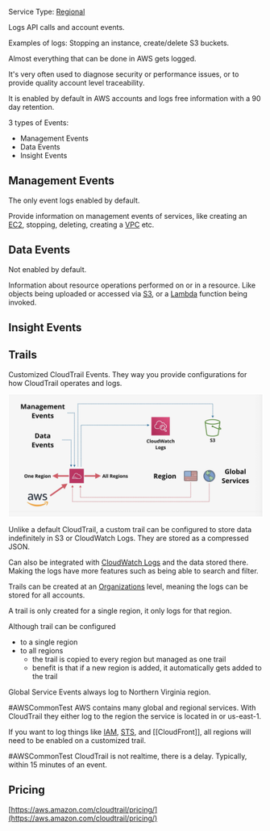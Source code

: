 Service Type: [Regional](../Fundamentals/Resilience.md#Region)

Logs API calls and account events.

Examples of logs: Stopping an instance, create/delete S3 buckets.

Almost everything that can be done in AWS gets logged.

It's very often used to diagnose security or performance issues, or to provide quality account level traceability.

It is enabled by default in AWS accounts and logs free information with a 90 day retention.

3 types of Events:
- Management Events
- Data Events
- Insight Events

## Management Events
The only event logs enabled by default.

Provide information on management events of services, like creating an [EC2](../Compute/EC2/EC2.md), stopping, deleting, creating a [VPC](../Network/VPC/VPC.md) etc.

## Data Events
Not enabled by default.

Information about resource operations performed on or in a resource. Like objects being uploaded or accessed via [S3](../Storage/S3/S3.md), or a [Lambda](../Compute/Serverless/Lambda.md) function being invoked.

## Insight Events


## Trails
Customized CloudTrail Events. They way you provide configurations for how CloudTrail operates and logs.

![Pasted image 20250209130528.png](_atts/Pasted%20image%2020250209130528.png)

Unlike a default CloudTrail, a custom trail can be configured to store data indefinitely in S3 or CloudWatch Logs. They are stored as a compressed JSON.

Can also be integrated with [CloudWatch Logs](CW/CloudWatch%20Logs.md) and the data stored there. Making the logs have more features such as being able to search and filter.

Trails can be created at an [Organizations](../Security/Accounts/Organizations.md) level, meaning the logs can be stored for all accounts. 

A trail is only created for a single region, it only logs for that region.

Although trail can be configured
- to a single region
- to all regions
	- the trail is copied to every region but managed as one trail
	- benefit is that if a new region is added, it automatically gets added to the trail

Global Service Events always log to Northern Virginia region.

#AWSCommonTest AWS contains many global and regional services. With CloudTrail they either log to the region the service is located in or us-east-1.

If you want to log things like [IAM](../Security/Accounts/IAM.md), [STS](../Security/STS.md), and [[CloudFront]], all regions will need to be enabled on a customized trail.

#AWSCommonTest CloudTrail is not realtime, there is a delay. Typically, within 15 minutes of an event.

## Pricing
[https://aws.amazon.com/cloudtrail/pricing/](https://aws.amazon.com/cloudtrail/pricing/)




